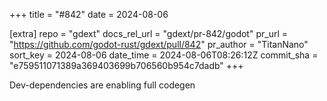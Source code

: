 +++
title = "#842"
date = 2024-08-06

[extra]
repo = "gdext"
docs_rel_url = "gdext/pr-842/godot"
pr_url = "https://github.com/godot-rust/gdext/pull/842"
pr_author = "TitanNano"
sort_key = 2024-08-06
date_time = 2024-08-06T08:26:12Z
commit_sha = "e759511071389a369403699b706560b954c7dadb"
+++

Dev-dependencies are enabling full codegen
